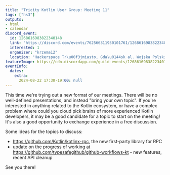 ```yaml
---
title: "Tricity Kotlin User Group: Meeting 11"
tags: ["hs3"]
outputs:
- html
- calendar
discord_event:
  id: 1268616983822340148
  link: "https://discord.com/events/762566311930101761/1268616983822340148"
  interested: 1
  organizer: "krzema12"
  location: "Hackerspace Tr\u00f3jmiasto, Gda\u0144sk al. Wojska Polskiego 41"
featureImage: https://cdn.discordapp.com/guild-events/1268616983822340148/a4840a5a4759979975e8dfec0b7150a3.png?size=1024
eventInfo:
  dates:
    extra:
      2024-08-22 17:30-19:00: null
---
```

This time we're trying out a new format of our meetings. There will be no well-defined presentations, and instead "bring your own topic". If you're interested in anything related to the Kotlin ecosystem, or have a complex problem where could you cloud pick brains of more experienced Kotlin developers, it may be a good candidate for a topic to start on the meeting! It's also a good opportunity to exchange experience in a free discussion.

Some ideas for the topics to discuss:
- https://github.com/Kotlin/kotlinx-rpc, the new first-party library for RPC
- update on the progress of working at https://github.com/typesafegithub/github-workflows-kt - new features, recent API cleanup

See you there!
